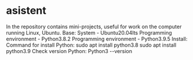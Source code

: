# asistent
In the repository contains mini-projects, useful for work on the computer running Linux, Ubuntu.
Base:
System - Ubuntu20.04lts
Programming environment - Python3.8.2
Programming environment - Python3.9.5
Install:
Command for install Python:
sudo apt install python3.8
sudo apt install python3.9
Check version Python:
Python3 --version
